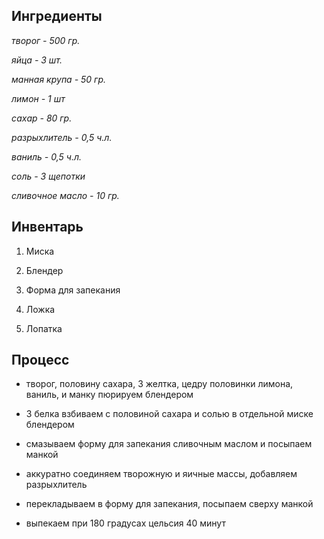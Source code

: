## Ингредиенты
*творог - 500 гр.*

*яйца - 3 шт.*

*манная крупа - 50 гр.*

*лимон - 1 шт*

*сахар - 80 гр.*

*разрыхлитель - 0,5 ч.л.*

*ваниль - 0,5 ч.л.*

*соль - 3 щепотки*

*сливочное масло - 10 гр.*

## Инвентарь

1. Миска

2. Блендер

3. Форма для запекания

4. Ложка

5. Лопатка

## Процесс

* творог, половину сахара, 3 желтка, цедру половинки лимона, ваниль, и манку пюрируем блендером

* 3 белка взбиваем с половиной сахара и солью в отдельной миске блендером

* смазываем форму для запекания сливочным маслом и посыпаем манкой

* аккуратно соединяем творожную и яичные массы, добавляем разрыхлитель

* перекладываем в форму для запекания, посыпаем сверху манкой

* выпекаем при  180 градусах цельсия 40 минут